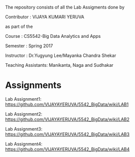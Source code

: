 The repository consists of all the Lab Assigments done by

Contributor : VIJAYA KUMARI YERUVA

as part of the

Course : CS5542-Big Data Analytics and Apps

Semester : Spring 2017

Instructor : Dr.Yugyung Lee/Mayanka Chandra Shekar

Teaching Assistants: Manikanta, Naga and Sudhakar


# Assignments

Lab Assignment1: https://github.com/VIJAYAYERUVA/5542_BigData/wiki/LAB1

Lab Assignment2: https://github.com/VIJAYAYERUVA/5542_BigData/wiki/LAB2

Lab Assignment3: https://github.com/VIJAYAYERUVA/5542_BigData/wiki/LAB3

Lab Assignment4: https://github.com/VIJAYAYERUVA/5542_BigData/wiki/LAB4
